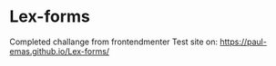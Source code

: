 # Lex-forms
Completed challange from frontendmenter
Test site on: https://paul-emas.github.io/Lex-forms/
